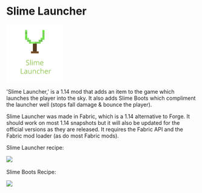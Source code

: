 # Slime Launcher 

<img src="https://github.com/Draylar/slime-launcher/blob/master/src/main/resources/assets/slime-launcher/icon.png" width="150">

'Slime Launcher,' is a 1.14 mod that adds an item to the game which launches the player into the sky. It also adds Slime Boots which compliment the launcher well (stops fall damage & bounce the player). 


Slime Launcher was made in Fabric, which is a 1.14 alternative to Forge. It should work on most 1.14 snapshots but it will also be updated for the official versions as they are released. It requires the Fabric API and the Fabric mod loader (as do most Fabric mods).


Slime Launcher recipe:

<img src="https://i.imgur.com/cUuhpZ5.png" width="350">

Slime Boots Recipe:

<img src="https://i.imgur.com/97ULHM5.png" width="350">
